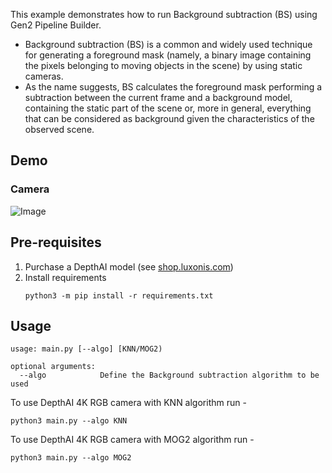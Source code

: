 
This example demonstrates how to run Background subtraction (BS) using Gen2 Pipeline Builder.
- Background subtraction (BS) is a common and widely used technique for generating a foreground mask (namely, a binary image containing the pixels belonging to moving objects in the scene) by using static cameras.
- As the name suggests, BS calculates the foreground mask performing a subtraction between the current frame and a background model, containing the static part of the scene or, more in general, everything that can be considered as background given the characteristics of the observed scene.


## Demo

### Camera
![Image](https://user-images.githubusercontent.com/67831664/114411404-c58cc180-9bc9-11eb-8a84-c469c4dca0b6.png)


## Pre-requisites

1. Purchase a DepthAI model (see [shop.luxonis.com](https://shop.luxonis.com/))
2. Install requirements
   ```
   python3 -m pip install -r requirements.txt
   ```

## Usage

```
usage: main.py [--algo] [KNN/MOG2)

optional arguments:
  --algo            Define the Background subtraction algorithm to be used

```


To use DepthAI 4K RGB camera with KNN algorithm run - 

```
python3 main.py --algo KNN
``` 


To use DepthAI 4K RGB camera with MOG2 algorithm run - 

```
python3 main.py --algo MOG2
``` 
